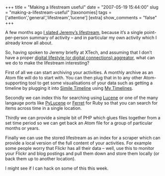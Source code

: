 +++
title = "Making a lifestream useful"
date = "2007-05-19 15:44:00"
slug = "making-a-lifestream-useful"
[taxonomies]
tags = ['attention','general','lifestream','lucene']
[extra]
show_comments = "false"
+++

A few months ago [I slated Jeremy’s lifestream](http://philwilson.org/blog/2007/03/stream-of-rubbish.html), because it’s a single point-per-person summary of activity – and in particular my own activity which I already know all about.

So, having spoken to Jeremy briefly at XTech, and assuming that I don’t have a proper [digital lifestyle (or digital connections) aggreator](http://philwilson.org/blog/2007/03/digital-lifestyle-aggregation-vs.html), what can we do to make the lifestream interesting?

First of all we can start archiving your activities. A monthly archive as an Atom file will do to start with. You can then plug that in to any other Atom-supporting tool to get some visualisations of your data such as getting a timeline by plugging it into [Simile Timeline](http://simile.mit.edu/timeline/) using [My Timelines](http://www.mytimelines.net/).

Secondly we can index this for searching using [Lucene](http://lucene.apache.org/) or one of the many langauge ports like [PyLucene](http://pylucene.osafoundation.org/) or [Ferret](http://ferret.davebalmain.com/trac/) for Ruby so that you can search for items across time in a single location.

Thirdly we can provide a simple bit of PHP which glues files together from a set time period so we can get back an Atom file for a group of particular months or years.

Finally we can use the stored lifestream as an index for a scraper which can provide a local version of the full content of your activities. For example some people worry that Flickr has all their data – well, use this to monitor your Flickr and blog postings and pull them down and store them locally (or back them up to another location).

I might see if I can hack on some of this this week.

